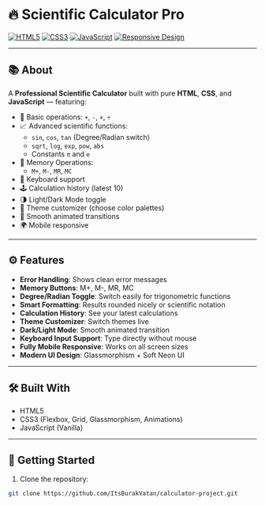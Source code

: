 # 🔥 Scientific Calculator Pro

[![HTML5](https://img.shields.io/badge/HTML5-E34F26?style=for-the-badge&logo=html5&logoColor=white)]()
[![CSS3](https://img.shields.io/badge/CSS3-1572B6?style=for-the-badge&logo=css3&logoColor=white)]()
[![JavaScript](https://img.shields.io/badge/JavaScript-F7DF1E?style=for-the-badge&logo=javascript&logoColor=black)]()
[![Responsive Design](https://img.shields.io/badge/Responsive-Mobile%20Friendly-brightgreen?style=for-the-badge)]()

---

## 📚 About

A **Professional Scientific Calculator** built with pure **HTML**, **CSS**, and **JavaScript** — featuring:

- 🔢 Basic operations: `+`, `-`, `×`, `÷`
- 📈 Advanced scientific functions:
  - `sin`, `cos`, `tan` (Degree/Radian switch)
  - `sqrt`, `log`, `exp`, `pow`, `abs`
  - Constants `π` and `e`
- 🧠 Memory Operations:
  - `M+`, `M-`, `MR`, `MC`
- 🎯 Keyboard support
- 🕹️ Calculation history (latest 10)
- 🌗 Light/Dark Mode toggle
- 🎨 Theme customizer (choose color palettes)
- 💫 Smooth animated transitions
- 🌍 Mobile responsive

---

## ⚙️ Features

- **Error Handling**: Shows clean error messages
- **Memory Buttons**: M+, M-, MR, MC
- **Degree/Radian Toggle**: Switch easily for trigonometric functions
- **Smart Formatting**: Results rounded nicely or scientific notation
- **Calculation History**: See your latest calculations
- **Theme Customizer**: Switch themes live
- **Dark/Light Mode**: Smooth animated transition
- **Keyboard Input Support**: Type directly without mouse
- **Fully Mobile Responsive**: Works on all screen sizes
- **Modern UI Design**: Glassmorphism + Soft Neon UI

---

## 🛠 Built With

- HTML5
- CSS3 (Flexbox, Grid, Glassmorphism, Animations)
- JavaScript (Vanilla)

---

## 🧩 Getting Started

1. Clone the repository:

```bash
git clone https://github.com/ItsBurakVatan/calculator-project.git

